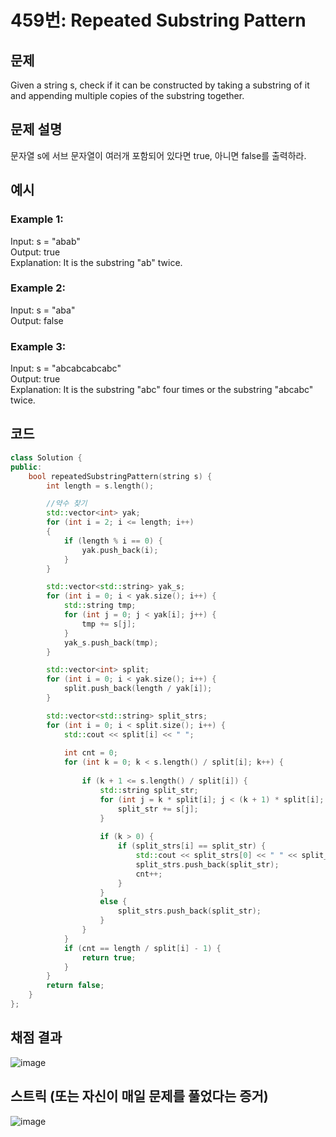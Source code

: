 # 459번: Repeated Substring Pattern

## 문제
Given a string s, check if it can be constructed by taking a substring of it and appending multiple copies of the substring together.

## 문제 설명
문자열 s에 서브 문자열이 여러개 포함되어 있다면 true, 아니면 false를 출력하라.

## 예시
### Example 1:
Input: s = "abab"   
Output: true   
Explanation: It is the substring "ab" twice.   

### Example 2:   
Input: s = "aba"   
Output: false   

### Example 3:   
Input: s = "abcabcabcabc"   
Output: true   
Explanation: It is the substring "abc" four times or the substring "abcabc" twice.   

## 코드
```cpp
class Solution {
public:
    bool repeatedSubstringPattern(string s) {
        int length = s.length();

        //약수 찾기
        std::vector<int> yak;
        for (int i = 2; i <= length; i++)
        {
            if (length % i == 0) {
                yak.push_back(i);
            }
        }

        std::vector<std::string> yak_s;
        for (int i = 0; i < yak.size(); i++) {
            std::string tmp;
            for (int j = 0; j < yak[i]; j++) {
                tmp += s[j];
            }
            yak_s.push_back(tmp);
        }

        std::vector<int> split;
        for (int i = 0; i < yak.size(); i++) {
            split.push_back(length / yak[i]);
        }

        std::vector<std::string> split_strs;
        for (int i = 0; i < split.size(); i++) {
            std::cout << split[i] << " ";
            
            int cnt = 0;
            for (int k = 0; k < s.length() / split[i]; k++) {
                
                if (k + 1 <= s.length() / split[i]) {
                    std::string split_str;
                    for (int j = k * split[i]; j < (k + 1) * split[i]; j++) {
                        split_str += s[j];
                    }
                    
                    if (k > 0) {
                        if (split_strs[i] == split_str) {
                            std::cout << split_strs[0] << " " << split_str << "\n";
                            split_strs.push_back(split_str);
                            cnt++;
                        }
                    }
                    else {
                        split_strs.push_back(split_str);
                    }
                }
            }
            if (cnt == length / split[i] - 1) {
                return true;
            }
        }
        return false;
    }
};
```

## 채점 결과
![image](https://github.com/algo-idle/algo-study/assets/92175769/33742786-eed3-4aaf-a632-0f37ded76356)

## 스트릭 (또는 자신이 매일 문제를 풀었다는 증거)
![image](https://github.com/algo-idle/algo-study/assets/92175769/1b42a7a3-9edf-4b78-8904-71a700364fb7)
